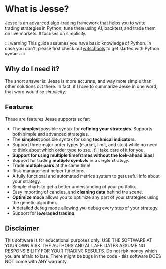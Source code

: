 # What is Jesse?

Jesse is an advanced algo-trading framework that helps you to write trading strategies in Python, tune them using AI, backtest, and trade them on live markets. It focuses on simplicity.

::: warning
This guide assumes you have basic knowledge of Python. In case you don't, please first check out [w3schools](https://www.w3schools.com/python/default.asp) to get started with Python syntax.
:::

## Why do I need it?

The short answer is: Jesse is more accurate, and way more simple than other solutions out there. In fact, if I have to summarize Jesse in one word, that word would be _simplicity_.

<!--
## How it works

TODO... -->

## Features

These are features Jesse supports so far:

-   The **simplest** possible syntax for **defining your strategies**. Supports both simple and advanced strategies.
-   The **simplest** possible syntax for using **technical indicators**.
-   Support three major order types (market, limit, and stop) while no need to think about which order type to use. It'll take care of it for you.
-   **Support for using multiple timeframes without the look-ahead bias!**
-   Support for trading **multiple symbols** in a single strategy.
-   Trade **multiple pairs** at the same time!
-   Risk-management helper functions.
-   A fully functional and automated metrics system to get useful info about your strategy.
-   Simple charts to get a better understanding of your portfolio.
-   Easy importing of candles, and **cleaning data** behind the scene.
-   **Optimize mode** allows you to optimize any part of your strategies using the genetic algorithm. 
-   A detailed debug mode allowing you debug every step of your strategy.
- Support for **leveraged trading**. 

## Disclaimer
This software is for educational purposes only. USE THE SOFTWARE AT YOUR OWN RISK. THE AUTHORS AND ALL AFFILIATES ASSUME NO RESPONSIBILITY FOR YOUR TRADING RESULTS. Do not risk money which you are afraid to lose. There might be bugs in the code - this software DOES NOT come with ANY warranty.
